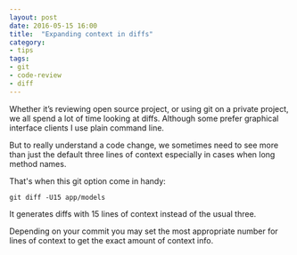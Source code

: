 ```yaml
---
layout: post
date: 2016-05-15 16:00
title:  "Expanding context in diffs"
category: 
- tips
tags:
- git
- code-review
- diff
---
```


Whether it’s reviewing open source project, or using git on a private project, we all spend a lot of time looking at diffs. Although some prefer graphical interface clients I use plain command line.

But to really understand a code change, we sometimes need to see more than just the default three lines of context especially in cases when long method names.

That's when this git option come in handy:

<code>git diff -U15 app/models</code>

It generates diffs with 15 lines of context instead of the usual three.

Depending on your commit you may set the most appropriate number for lines of context to get the exact amount of context info.
